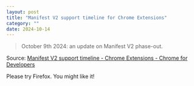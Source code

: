 ```yaml
---
layout: post
title: "Manifest V2 support timeline for Chrome Extensions"
category: ""
date: 2024-10-14
---
```


>October 9th 2024: an update on Manifest V2 phase-out.

Source: [Manifest V2 support timeline - Chrome Extensions - Chrome for Developers](https://developer.chrome.com/docs/extensions/develop/migrate/mv2-deprecation-timeline)

Please try Firefox. You might like it!
